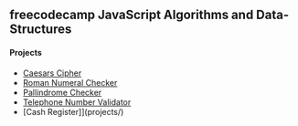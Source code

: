 ## freecodecamp JavaScript Algorithms and Data-Structures
#### Projects
- [Caesars Cipher](projects/CaesarsCipher.js)
- [Roman Numeral Checker](projects/)
- [Pallindrome Checker](projects/PalindromeChecker.js)
- [Telephone Number Validator](projects/)
- [Cash Register]](projects/)
